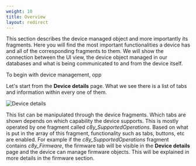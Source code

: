 ```yaml
---
weight: 10
title: Overview
layout: redirect
---
```



This section describes the device managed object and more importantly its fragments. Here you will find the most important functionalities a device has and all of the corresponding fragments to them. We will show the connection between the UI view, the device object managed in our databases and what is being communicated to and from the device itself.

To begin with device management, opp

Let's start from the **Device details** page. What we see there is a list of tabs and information within every one of them.

![Device details](/images/reference-guide/device-details.png)

This list can be manipulated through the device fragments.
Which tabs are shown depends on which capability the device supports. This is mostly operated by one fragment called *c8y_SupportedOperations*. Based on what is put in the array of this fragment, functionality such as tabs, buttons, etc are enabled. For example if the *c8y_SupportedOperations* fragment contains *c8y_Firmware*, the firmware tab will be visible in the **Device details** page and the device can manage firmware objects. This will be explained in more details in the firmware section.
